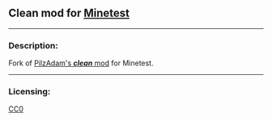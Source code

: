 ## Clean mod for [Minetest][]


---
### **Description:**

Fork of [PilzAdam's ***clean*** mod][f.pilzadam] for Minetest.


---
### **Licensing:**

[CC0](LICENSE.txt)


[Minetest]: http://www.minetest.net/

[f.pilzadam]: https://forum.minetest.net/viewtopic.php?t=2777

